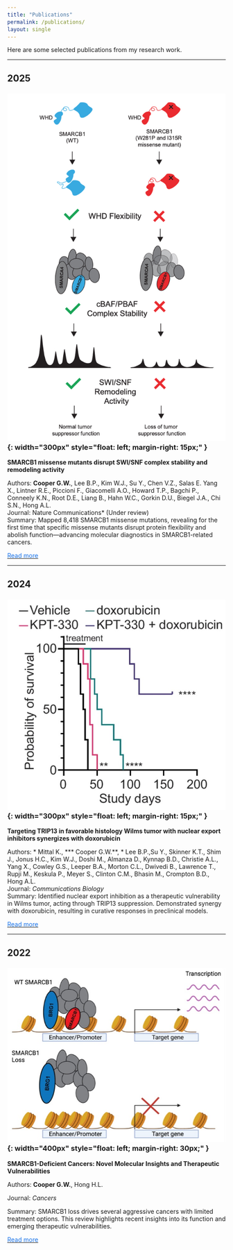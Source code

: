 ```yaml
---
title: "Publications"
permalink: /publications/
layout: single
---
```


Here are some selected publications from my research work.

---

## 2025

### ![Alt text](/assets/images/DMS_model.jpg){: width="300px" style="float: left; margin-right: 15px;" }
**SMARCB1 missense mutants disrupt SWI/SNF complex stability and remodeling activity**  

Authors: **Cooper G.W.**, Lee B.P., Kim W.J., Su Y., Chen V.Z., Salas E. Yang X., Lintner R.E., Piccioni F., Giacomelli A.O., Howard T.P., Bagchi P., Conneely K.N., Root D.E., Liang B., Hahn W.C., Gorkin D.U., Biegel J.A., Chi S.N., Hong A.L.  
Journal: Nature Communications* (Under review)  
Summary: Mapped 8,418 SMARCB1 missense mutations, revealing for the first time that specific missense mutants disrupt protein flexibility and abolish function—advancing molecular diagnostics in 
SMARCB1-related cancers.

[<span style="color:#1a73e8;">Read more</span>](https://doi.org/10.21203/rs.3.rs-6018128/v1)  


---

## 2024

### ![Alt text](/assets/images/TRIP13.jpg){: width="300px" style="float: left; margin-right: 15px;" }
**Targeting TRIP13 in favorable histology Wilms tumor with nuclear export inhibitors synergizes with doxorubicin**

Authors: * Mittal K., *** Cooper G.W.**, * Lee B.P.,Su Y., Skinner K.T., Shim J., Jonus H.C., Kim W.J., Doshi M., Almanza D., Kynnap B.D., Christie A.L., Yang X., Cowley G.S., Leeper B.A., Morton C.L., Dwivedi B., Lawrence T., Rupji M., Keskula P., Meyer S., Clinton C.M., Bhasin M., Crompton B.D., Hong A.L.  
Journal: *Communications Biology*  
Summary: Identified nuclear export inhibition as a therapeutic vulnerability in Wilms tumor, acting through TRIP13 suppression. Demonstrated synergy with doxorubicin, resulting in curative responses 
in preclinical models.

[<span style="color:#1a73e8;">Read more</span>](https://doi.org/10.1038/s42003-024-06140-6)  


___

## 2022

### ![Alt text](/assets/images/SMARCB1_review.jpg){: width="400px" style="float: left; margin-right: 30px;" }
**SMARCB1-Deficient Cancers: Novel Molecular Insights and Therapeutic Vulnerabilities**

Authors: **Cooper G.W.**, Hong H.L.

Journal: *Cancers*

Summary: SMARCB1 loss drives several aggressive cancers with limited treatment options. This review highlights recent insights into its function and emerging therapeutic vulnerabilities.

[<span style="color:#1a73e8;">Read more</span>](https://doi.org/10.3390/cancers14153645)

